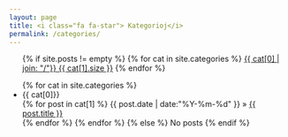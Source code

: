 ```yaml
---
layout: page
title: <i class="fa fa-star"> Kategorioj</i>
permalink: /categories/
---
```


<ul class="tags-box">
{% if site.posts != empty %}
{% for cat in site.categories %}
<a href="#{{ cat[0] }}" title="{{ cat[0] }}" rel="{{ cat[1].size }}">{{ cat[0] | join: "/"}}<span class="size"> {{ cat[1].size }}</span></a>
{% endfor %}
</ul>

<ul class="tags-box">
{% for cat in site.categories %}
<li id="{{ cat[0] }}">{{ cat[0]}}</li>
{% for post in cat[1] %}
<time datetime="{{ post.date | date:"%Y-%m-%d" }}">{{ post.date | date:"%Y-%m-%d" }}</time> &raquo;
<a href="{{ site.baseurl }}{{ post.url }}" title="{{ post.title }}">{{ post.title }}</a><br />
{% endfor %}
{% endfor %}
{% else %}
<span>No posts</span>
{% endif %}
</ul>

